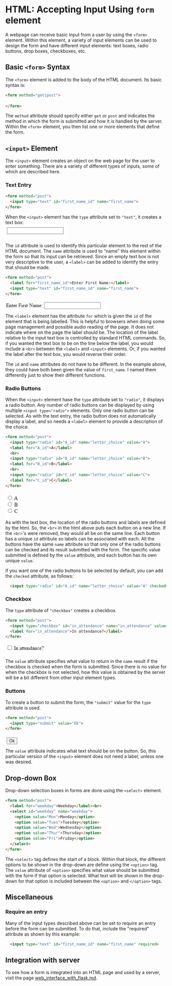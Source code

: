 # HTML:  Accepting Input Using `form` element
A webpage can receive basic input from a user by using the `<form>` element.
Within this element, a variety of input elements can be used to design the
form and have different input elements:  text boxes, radio buttons, drop boxes,
checkboxes, etc.

## Basic `<form>` Syntax
The `<form>` element is added to the body of the HTML document.  Its basic
syntax is:
```html
<form method="get|post">
  
</form>
```
The `method` attribute should specify either `get` or `post` and indicates the
method in which the form is submitted and how it is handled by the server.
Within the `<form>` element, you then list one or more elements that define
the form.

## `<input>` Element
The `<input>` element creates an object on the web page for the user to enter
something.  There are a variety of different types of inputs, some of which
are described here.

### Text Entry
```html
<form method="post">
  <input type="text" id="first_name_id" name="first_name">
</form>
```
When the `<input>` element has the `type` attribute set to `"text"`, it
creates a text box:<br>
![input text box](images/input_text.JPG)

The `id` attribute is used to identify this particular element to the rest of
the HTML document.  The `name` attribute is used to "name" this element within
the form so that its input can be retrieved.  Since an empty text box is not
very descriptive to the user, a `<label>` can be added to identify the entry
that should be made.

```html
<form method="post">
  <label for="first_name_id">Enter First Name:</label>
  <input type="text" id="first_name_id" name="first_name">
</form>
```
![input text box with label](images/input_text%20with%20label.JPG)  
The `<label>` element has the attribute `for` which is given the `id` of the
element that is being labelled.  This is
helpful to browsers when doing some page management and possible audio reading
of the page.  It does not indicate where on the page the label should be.  The
location of the label relative to the input text box is controlled by standard
HTML commands.  So, if you wanted the text box to be on the line below the 
label, you would include a `<br>` between the `<label>` and `<input>` elements.
Or, if you wanted the label after the text box, you would reverse their order.

The `id` and `name` attributes do not have to be different.  In the example
above, they could have both been given the value of `first_name`.  I named them
differently just to show their different functions.

### Radio Buttons
When the `<input>` element hase the `type` attribute set to `"radio"`, it
displays a radio button.  Any number of radio buttons can be displayed by using
multiple `<input type="radio">` elements.  Only one radio button can be
selected.  As with the text entry, the radio button does not automatically
display a label, and so needs a `<label>` element to provide a description of
the choice.  
```html
<form method="post">
  <input type="radio" id="A_id" name="letter_choice" value="A">
  <label for="A_id">A</label>
  <br>
  <input type="radio" id="B_id" name="letter_choice" value="B">
  <label for="B_id">B</label>
  <br>
  <input type="radio" id="C_id" name="letter_choice" value="C">
  <label for="C_id">C</label>
</form>
```
![input radio](images/input_radio.JPG)  
As with the text box, the location of the radio buttons and labels are defined
by the html.  So, the `<br>` in the html above puts each button on a new
line.  If the `<br>`'s were removed, they would all be on the same line.  Each
button has a unique `id` attribute so labels can be associated with each.
All the buttons have the same `name` attribute so that only one of the radio
buttons can be checked and its result submitted with the form.  The specific
value submitted is defined by the `value` attribute, and each button has its
own unique `value`.  

If you want one of the radio buttons to be selected by default, you can add
the `checked` attribute, as follows:
```html
  <input type="radio" id="A_id" name="letter_choice" value="A" checked>
```

### Checkbox
The `type` attribute of `"checkbox"` creates a checkbox.
```html
<form method="post">
  <input type="checkbox" id="in_attendance" name="in_attendance" value="yes">
  <label for="in_attendance">In attendance?</label>
</form>
```
![input checkbox](images/input_checkbox.JPG)

The `value` attribute specifies what value to return in the `name` result if
the checkbox is checked when the form is submitted.  Since there is no value 
for when the checkbox is not selected, how this value is obtained by the server
will be a bit different from other input element types.  


### Buttons
To create a button to submit the form, the `"submit"` value for the `type`
attribute is used.
```html
<form method="post">
  <input type="submit" value="Ok">
</form>
```
![input submit](images/input_submit.JPG)  
The `value` attribute indicates what text should be on the button.  So, this
particular version of the `<input>` element does not need a label, unless one
was desired.

## Drop-down Box
Drop-down selection boxes in forms are done using the `<select>` element.
```html
<form method="post">
  <label for="weekday">Weekday</label><br>
  <select id="weekday" name="weekday">
    <option value="Mon">Monday</option>
    <option value="Tues">Tuesday</option>
    <option value="Wed">Wednesday</option>
    <option value="Thur">Thursday</option>
    <option value="Fri">Friday</option>
  </select>
</form>
```
The `<select>` tag defines the start of a block.  Within that block, the
different options to be shown in the drop-down are define using the `<option>`
tag.  The `value` attribute of `<option>` specifies what value should be
submitted with the form if that option is selected.  What text will be shown
in the drop-down for that option is included between the `<option>` and
`</option>` tags.

## Miscellaneous
### Require an entry
Many of the input types described above can be set to require an entry before
the form can be submitted.  To do that, include the "required" attribute as
shown by this example:
```html
  <input type="text" id="first_name_id" name="first_name" required>
```

## Integration with server
To see how a form is integrated into an HTML page and used by a server,
visit the page <a href="web_interface_with_flask.md">
web_interface_with_flask.md</a>.